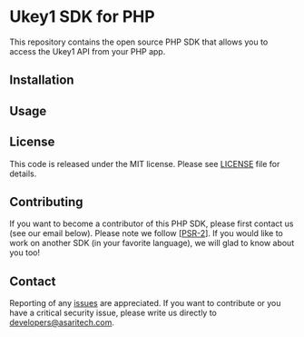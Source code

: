 # Ukey1 SDK for PHP

This repository contains the open source PHP SDK that allows you to access the Ukey1 API from your PHP app.

## Installation

## Usage

## License

This code is released under the MIT license. Please see [LICENSE](https://github.com/asaritech/ukey1-php-sdk/blob/master/LICENSE) file for details.

## Contributing

If you want to become a contributor of this PHP SDK, please first contact us (see our email below). 
Please note we follow [[PSR-2](http://www.php-fig.org/psr/psr-2/)]. 
If you would like to work on another SDK (in your favorite language), we will glad to know about you too!

## Contact

Reporting of any [issues](https://github.com/asaritech/ukey1-php-sdk/issues) are appreciated. 
If you want to contribute or you have a critical security issue, please write us directly to [developers@asaritech.com](mailto:developers@asaritech.com).

